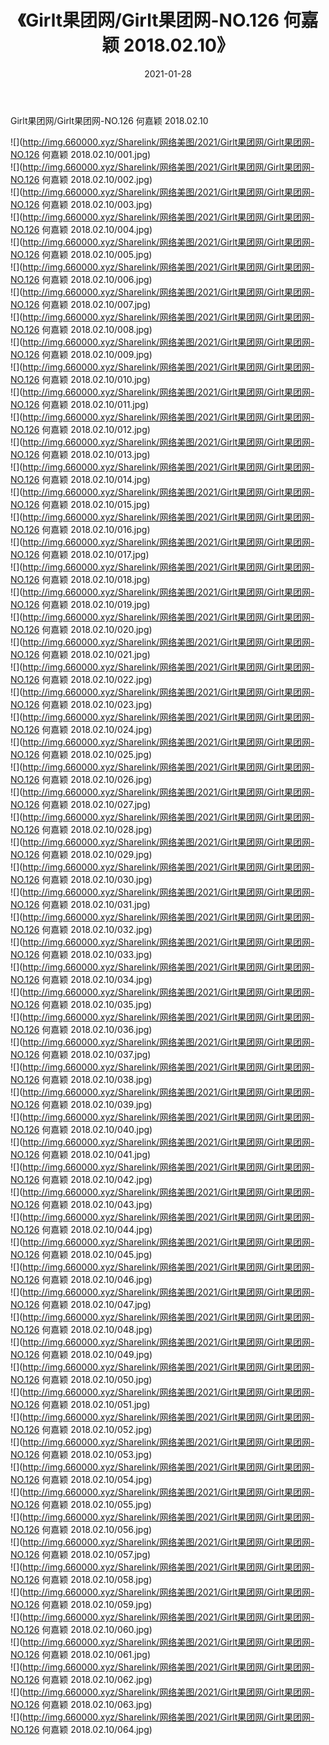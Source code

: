 ﻿---
layout: post
title:  《Girlt果团网/Girlt果团网-NO.126 何嘉颖 2018.02.10》
date:   2021-01-28
img: http://img.660000.xyz/Sharelink/网络美图/2021/Girlt果团网/Girlt果团网-NO.126 何嘉颖 2018.02.10/000.jpg
categories: [美女, 清纯, 唯美]
---

Girlt果团网/Girlt果团网-NO.126 何嘉颖 2018.02.10

 ![](http://img.660000.xyz/Sharelink/网络美图/2021/Girlt果团网/Girlt果团网-NO.126 何嘉颖 2018.02.10/001.jpg) <br>![](http://img.660000.xyz/Sharelink/网络美图/2021/Girlt果团网/Girlt果团网-NO.126 何嘉颖 2018.02.10/002.jpg) <br>![](http://img.660000.xyz/Sharelink/网络美图/2021/Girlt果团网/Girlt果团网-NO.126 何嘉颖 2018.02.10/003.jpg) <br>![](http://img.660000.xyz/Sharelink/网络美图/2021/Girlt果团网/Girlt果团网-NO.126 何嘉颖 2018.02.10/004.jpg) <br>![](http://img.660000.xyz/Sharelink/网络美图/2021/Girlt果团网/Girlt果团网-NO.126 何嘉颖 2018.02.10/005.jpg) <br>![](http://img.660000.xyz/Sharelink/网络美图/2021/Girlt果团网/Girlt果团网-NO.126 何嘉颖 2018.02.10/006.jpg) <br>![](http://img.660000.xyz/Sharelink/网络美图/2021/Girlt果团网/Girlt果团网-NO.126 何嘉颖 2018.02.10/007.jpg) <br>![](http://img.660000.xyz/Sharelink/网络美图/2021/Girlt果团网/Girlt果团网-NO.126 何嘉颖 2018.02.10/008.jpg) <br>![](http://img.660000.xyz/Sharelink/网络美图/2021/Girlt果团网/Girlt果团网-NO.126 何嘉颖 2018.02.10/009.jpg) <br>![](http://img.660000.xyz/Sharelink/网络美图/2021/Girlt果团网/Girlt果团网-NO.126 何嘉颖 2018.02.10/010.jpg) <br>![](http://img.660000.xyz/Sharelink/网络美图/2021/Girlt果团网/Girlt果团网-NO.126 何嘉颖 2018.02.10/011.jpg) <br>![](http://img.660000.xyz/Sharelink/网络美图/2021/Girlt果团网/Girlt果团网-NO.126 何嘉颖 2018.02.10/012.jpg) <br>![](http://img.660000.xyz/Sharelink/网络美图/2021/Girlt果团网/Girlt果团网-NO.126 何嘉颖 2018.02.10/013.jpg) <br>![](http://img.660000.xyz/Sharelink/网络美图/2021/Girlt果团网/Girlt果团网-NO.126 何嘉颖 2018.02.10/014.jpg) <br>![](http://img.660000.xyz/Sharelink/网络美图/2021/Girlt果团网/Girlt果团网-NO.126 何嘉颖 2018.02.10/015.jpg) <br>![](http://img.660000.xyz/Sharelink/网络美图/2021/Girlt果团网/Girlt果团网-NO.126 何嘉颖 2018.02.10/016.jpg) <br>![](http://img.660000.xyz/Sharelink/网络美图/2021/Girlt果团网/Girlt果团网-NO.126 何嘉颖 2018.02.10/017.jpg) <br>![](http://img.660000.xyz/Sharelink/网络美图/2021/Girlt果团网/Girlt果团网-NO.126 何嘉颖 2018.02.10/018.jpg) <br>![](http://img.660000.xyz/Sharelink/网络美图/2021/Girlt果团网/Girlt果团网-NO.126 何嘉颖 2018.02.10/019.jpg) <br>![](http://img.660000.xyz/Sharelink/网络美图/2021/Girlt果团网/Girlt果团网-NO.126 何嘉颖 2018.02.10/020.jpg) <br>![](http://img.660000.xyz/Sharelink/网络美图/2021/Girlt果团网/Girlt果团网-NO.126 何嘉颖 2018.02.10/021.jpg) <br>![](http://img.660000.xyz/Sharelink/网络美图/2021/Girlt果团网/Girlt果团网-NO.126 何嘉颖 2018.02.10/022.jpg) <br>![](http://img.660000.xyz/Sharelink/网络美图/2021/Girlt果团网/Girlt果团网-NO.126 何嘉颖 2018.02.10/023.jpg) <br>![](http://img.660000.xyz/Sharelink/网络美图/2021/Girlt果团网/Girlt果团网-NO.126 何嘉颖 2018.02.10/024.jpg) <br>![](http://img.660000.xyz/Sharelink/网络美图/2021/Girlt果团网/Girlt果团网-NO.126 何嘉颖 2018.02.10/025.jpg) <br>![](http://img.660000.xyz/Sharelink/网络美图/2021/Girlt果团网/Girlt果团网-NO.126 何嘉颖 2018.02.10/026.jpg) <br>![](http://img.660000.xyz/Sharelink/网络美图/2021/Girlt果团网/Girlt果团网-NO.126 何嘉颖 2018.02.10/027.jpg) <br>![](http://img.660000.xyz/Sharelink/网络美图/2021/Girlt果团网/Girlt果团网-NO.126 何嘉颖 2018.02.10/028.jpg) <br>![](http://img.660000.xyz/Sharelink/网络美图/2021/Girlt果团网/Girlt果团网-NO.126 何嘉颖 2018.02.10/029.jpg) <br>![](http://img.660000.xyz/Sharelink/网络美图/2021/Girlt果团网/Girlt果团网-NO.126 何嘉颖 2018.02.10/030.jpg) <br>![](http://img.660000.xyz/Sharelink/网络美图/2021/Girlt果团网/Girlt果团网-NO.126 何嘉颖 2018.02.10/031.jpg) <br>![](http://img.660000.xyz/Sharelink/网络美图/2021/Girlt果团网/Girlt果团网-NO.126 何嘉颖 2018.02.10/032.jpg) <br>![](http://img.660000.xyz/Sharelink/网络美图/2021/Girlt果团网/Girlt果团网-NO.126 何嘉颖 2018.02.10/033.jpg) <br>![](http://img.660000.xyz/Sharelink/网络美图/2021/Girlt果团网/Girlt果团网-NO.126 何嘉颖 2018.02.10/034.jpg) <br>![](http://img.660000.xyz/Sharelink/网络美图/2021/Girlt果团网/Girlt果团网-NO.126 何嘉颖 2018.02.10/035.jpg) <br>![](http://img.660000.xyz/Sharelink/网络美图/2021/Girlt果团网/Girlt果团网-NO.126 何嘉颖 2018.02.10/036.jpg) <br>![](http://img.660000.xyz/Sharelink/网络美图/2021/Girlt果团网/Girlt果团网-NO.126 何嘉颖 2018.02.10/037.jpg) <br>![](http://img.660000.xyz/Sharelink/网络美图/2021/Girlt果团网/Girlt果团网-NO.126 何嘉颖 2018.02.10/038.jpg) <br>![](http://img.660000.xyz/Sharelink/网络美图/2021/Girlt果团网/Girlt果团网-NO.126 何嘉颖 2018.02.10/039.jpg) <br>![](http://img.660000.xyz/Sharelink/网络美图/2021/Girlt果团网/Girlt果团网-NO.126 何嘉颖 2018.02.10/040.jpg) <br>![](http://img.660000.xyz/Sharelink/网络美图/2021/Girlt果团网/Girlt果团网-NO.126 何嘉颖 2018.02.10/041.jpg) <br>![](http://img.660000.xyz/Sharelink/网络美图/2021/Girlt果团网/Girlt果团网-NO.126 何嘉颖 2018.02.10/042.jpg) <br>![](http://img.660000.xyz/Sharelink/网络美图/2021/Girlt果团网/Girlt果团网-NO.126 何嘉颖 2018.02.10/043.jpg) <br>![](http://img.660000.xyz/Sharelink/网络美图/2021/Girlt果团网/Girlt果团网-NO.126 何嘉颖 2018.02.10/044.jpg) <br>![](http://img.660000.xyz/Sharelink/网络美图/2021/Girlt果团网/Girlt果团网-NO.126 何嘉颖 2018.02.10/045.jpg) <br>![](http://img.660000.xyz/Sharelink/网络美图/2021/Girlt果团网/Girlt果团网-NO.126 何嘉颖 2018.02.10/046.jpg) <br>![](http://img.660000.xyz/Sharelink/网络美图/2021/Girlt果团网/Girlt果团网-NO.126 何嘉颖 2018.02.10/047.jpg) <br>![](http://img.660000.xyz/Sharelink/网络美图/2021/Girlt果团网/Girlt果团网-NO.126 何嘉颖 2018.02.10/048.jpg) <br>![](http://img.660000.xyz/Sharelink/网络美图/2021/Girlt果团网/Girlt果团网-NO.126 何嘉颖 2018.02.10/049.jpg) <br>![](http://img.660000.xyz/Sharelink/网络美图/2021/Girlt果团网/Girlt果团网-NO.126 何嘉颖 2018.02.10/050.jpg) <br>![](http://img.660000.xyz/Sharelink/网络美图/2021/Girlt果团网/Girlt果团网-NO.126 何嘉颖 2018.02.10/051.jpg) <br>![](http://img.660000.xyz/Sharelink/网络美图/2021/Girlt果团网/Girlt果团网-NO.126 何嘉颖 2018.02.10/052.jpg) <br>![](http://img.660000.xyz/Sharelink/网络美图/2021/Girlt果团网/Girlt果团网-NO.126 何嘉颖 2018.02.10/053.jpg) <br>![](http://img.660000.xyz/Sharelink/网络美图/2021/Girlt果团网/Girlt果团网-NO.126 何嘉颖 2018.02.10/054.jpg) <br>![](http://img.660000.xyz/Sharelink/网络美图/2021/Girlt果团网/Girlt果团网-NO.126 何嘉颖 2018.02.10/055.jpg) <br>![](http://img.660000.xyz/Sharelink/网络美图/2021/Girlt果团网/Girlt果团网-NO.126 何嘉颖 2018.02.10/056.jpg) <br>![](http://img.660000.xyz/Sharelink/网络美图/2021/Girlt果团网/Girlt果团网-NO.126 何嘉颖 2018.02.10/057.jpg) <br>![](http://img.660000.xyz/Sharelink/网络美图/2021/Girlt果团网/Girlt果团网-NO.126 何嘉颖 2018.02.10/058.jpg) <br>![](http://img.660000.xyz/Sharelink/网络美图/2021/Girlt果团网/Girlt果团网-NO.126 何嘉颖 2018.02.10/059.jpg) <br>![](http://img.660000.xyz/Sharelink/网络美图/2021/Girlt果团网/Girlt果团网-NO.126 何嘉颖 2018.02.10/060.jpg) <br>![](http://img.660000.xyz/Sharelink/网络美图/2021/Girlt果团网/Girlt果团网-NO.126 何嘉颖 2018.02.10/061.jpg) <br>![](http://img.660000.xyz/Sharelink/网络美图/2021/Girlt果团网/Girlt果团网-NO.126 何嘉颖 2018.02.10/062.jpg) <br>![](http://img.660000.xyz/Sharelink/网络美图/2021/Girlt果团网/Girlt果团网-NO.126 何嘉颖 2018.02.10/063.jpg) <br>![](http://img.660000.xyz/Sharelink/网络美图/2021/Girlt果团网/Girlt果团网-NO.126 何嘉颖 2018.02.10/064.jpg) <br>